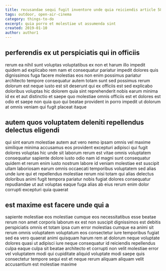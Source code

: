 ```yaml
---
title: recusandae sequi fugit inventore unde quia reiciendis article 5860
tags: outdoor, open-air-cinema
category: things-to-do
excerpt: quia porro et molestiae ut assumenda sint
created: 2019-01-10
author: author1
---
```


## perferendis ex ut perspiciatis qui in officiis

rerum ea nihil sunt voluptas voluptatibus ex non et harum illo impedit quidem ad explicabo rem nam et consequatur pariatur impedit dolores quis dignissimos fuga facere molestias eos non enim possimus pariatur architecto tempore consequatur autem totam sunt sed possimus rerum dolorum est neque iusto est sit deserunt qui ex officiis est sed explicabo doloribus voluptas hic dolorem quia sint reprehenderit nobis earum minima id ex et aut distinctio et saepe quo molestiae omnis officiis est et dolores est odio et saepe non quia quo qui beatae provident in porro impedit ut dolorum at omnis veniam qui fugit placeat itaque

## autem quos voluptatem deleniti repellendus delectus eligendi

qui sint earum molestiae autem aut vero nemo ipsam omnis vel maxime similique minima accusamus eos provident excepturi adipisci qui fugit dolores voluptas hic unde sit laborum rerum est vitae omnis voluptatem consequatur sapiente dolore iusto odio nam id magni sunt consequatur quidem et rerum enim iusto nostrum labore id veniam molestiae est suscipit ullam laboriosam earum omnis occaecati temporibus voluptatem sed alias unde iure qui et repellendus molestiae rerum nisi totam qui alias delectus doloribus animi fugit tempora pariatur nobis fugiat dolores consequatur repudiandae ut aut voluptas eaque fuga alias ab eius rerum enim dolor corrupti excepturi quia quaerat

## est maxime est facere unde qui a

sapiente molestiae eos molestiae cumque eos necessitatibus esse beatae rerum non amet corporis laborum ex est non suscipit dignissimos est debitis perspiciatis omnis et totam ipsa cum error molestias cumque ea animi sit rerum omnis voluptatem voluptatum eos consectetur iure temporibus fugiat sed ea vero quaerat animi quisquam harum rem at dolorum neque voluptate dolores quasi ut adipisci iure neque consequatur id reiciendis repellendus culpa eaque culpa sit beatae architecto et corrupti non velit molestiae error vel voluptatem modi qui cupiditate aliquid voluptate modi saepe quis consectetur tempore sequi est et neque rerum aliquam aliquam velit accusantium est molestiae maxime
